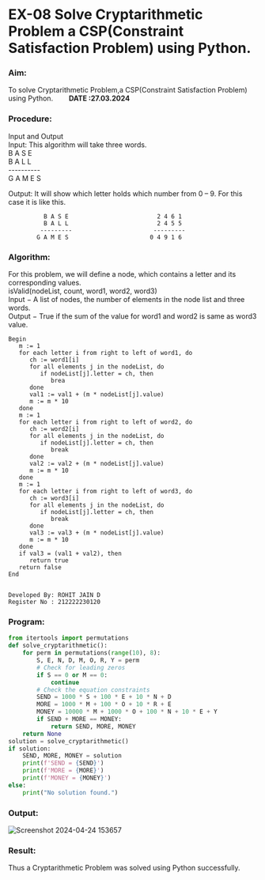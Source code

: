 # EX-08 Solve Cryptarithmetic Problem a CSP(Constraint Satisfaction Problem) using Python.
### Aim:
To solve Cryptarithmetic Problem,a CSP(Constraint Satisfaction Problem) using Python. &emsp;&emsp;**DATE :27.03.2024**
### Procedure:
Input and Output
<br>Input:
This algorithm will take three words.
<br> B A S E<br>
    B A L L<br>
           ----------<br>
           G A M E S<br>

Output:
It will show which letter holds which number from 0 – 9.
For this case it is like this.

              B A S E                         2 4 6 1
              B A L L                         2 4 5 5
             ---------                       ---------
            G A M E S                       0 4 9 1 6
### Algorithm:
For this problem, we will define a node, which contains a letter and its corresponding values.<br>
isValid(nodeList, count, word1, word2, word3)<br>
Input − A list of nodes, the number of elements in the node list and three words.<br>
Output − True if the sum of the value for word1 and word2 is same as word3 value.<br>
```
Begin
   m := 1
   for each letter i from right to left of word1, do
      ch := word1[i]
      for all elements j in the nodeList, do
         if nodeList[j].letter = ch, then
            brea
      done
      val1 := val1 + (m * nodeList[j].value)
      m := m * 10
   done
   m := 1
   for each letter i from right to left of word2, do
      ch := word2[i]
      for all elements j in the nodeList, do
         if nodeList[j].letter = ch, then
            break
      done
      val2 := val2 + (m * nodeList[j].value)
      m := m * 10
   done
   m := 1
   for each letter i from right to left of word3, do
      ch := word3[i]
      for all elements j in the nodeList, do
         if nodeList[j].letter = ch, then
            break
      done
      val3 := val3 + (m * nodeList[j].value)
      m := m * 10
   done
   if val3 = (val1 + val2), then
      return true
   return false
End


Developed By: ROHIT JAIN D  
Register No : 212222230120
```




### Program:
```Python
from itertools import permutations
def solve_cryptarithmetic():
    for perm in permutations(range(10), 8):
        S, E, N, D, M, O, R, Y = perm
        # Check for leading zeros
        if S == 0 or M == 0:
            continue
        # Check the equation constraints
        SEND = 1000 * S + 100 * E + 10 * N + D
        MORE = 1000 * M + 100 * O + 10 * R + E
        MONEY = 10000 * M + 1000 * O + 100 * N + 10 * E + Y
        if SEND + MORE == MONEY:
            return SEND, MORE, MONEY
    return None
solution = solve_cryptarithmetic()
if solution:
    SEND, MORE, MONEY = solution
    print(f'SEND = {SEND}')
    print(f'MORE = {MORE}')
    print(f'MONEY = {MONEY}')
else:
    print("No solution found.")
```
### Output:
![Screenshot 2024-04-24 153657](https://github.com/ROHITJAIND/EX-08-SOLVE-CRYPTARITHMETIC-PROBLEM-A-CONSTRAINT-SATISFACTION-PROBLEM-USING-PYTHON/assets/118707073/762733ce-a092-4162-a187-74ff61a867f2)

### Result:
Thus a Cryptarithmetic Problem was solved using Python successfully.
